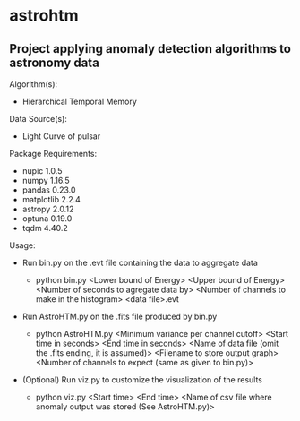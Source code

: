 # astrohtm

## Project applying anomaly detection algorithms to astronomy data

Algorithm(s):
* Hierarchical Temporal Memory

Data Source(s):
* Light Curve of pulsar

Package Requirements:
* nupic 1.0.5
* numpy 1.16.5
* pandas 0.23.0
* matplotlib 2.2.4
* astropy 2.0.12
* optuna 0.19.0
* tqdm 4.40.2

Usage:
* Run bin.py on the .evt file containing the data to aggregate data
  * python bin.py  \<Lower bound of Energy> \<Upper bound of Energy> \<Number of seconds to agregate data by> \<Number of channels to make in the histogram> \<data file>.evt
  
* Run AstroHTM.py on the .fits file produced by bin.py
  * python AstroHTM.py \<Minimum variance per channel cutoff> \<Start time in seconds> \<End time in seconds> \<Name of data file (omit the .fits ending, it is assumed)> \<Filename to store output graph> <Number of channels to expect (same as given to bin.py)>

* (Optional) Run viz.py to customize the visualization of the results
  * python viz.py \<Start time> \<End time> \<Name of csv file where anomaly output was stored (See AstroHTM.py)>
